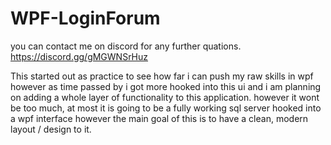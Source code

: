 # WPF-LoginForum

you can contact me on discord for any further quations.
https://discord.gg/gMGWNSrHuz

 This started out as practice to see how far i can push my raw skills in wpf however as time passed by i got more hooked into this ui and i am planning on adding a whole layer of functionality to this application. however it wont be too much, at most it is going to be a fully working sql server hooked into a wpf interface however the main goal of this is to have a clean, modern layout / design to it.

